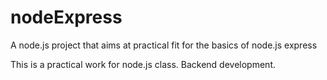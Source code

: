 # nodeExpress
A node.js project that aims at practical fit for the basics of node.js express

This is a practical work for node.js class. Backend development.
